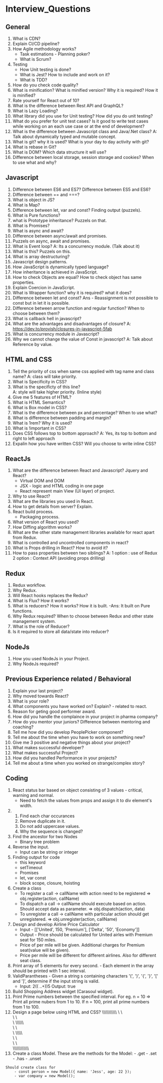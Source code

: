 # Interview_Questions
General
--------------
1. What is CDN?
2. Explain CI/CD pipeline?
3. How Agile methodology works?
    - Task estimations - Planning poker?
    - What is Scrum? 
4. Testing
    - How Unit testing is done?
    -  What is Jest? How to include and work on it?
    -  What is TDD?
5. How do you check code quality?
6. What is minification? What is minified version? Why it is required? How it is minified?
7. Rate yourself for React out of 10?
8. What is the difference between Rest API and GraphQL?
9. What is Lazy Loading?
10. What library did you use for Unit testing? How did you do unit testing?
11. What do you prefer for unit test cases? Is it good to write test cases while working on an each use case or at the end of development?
12. What is the difference between Javascript class and Java/.Net class?
    A: Talk about dynamically typed and mutable concept.
13. What is git? why it is used? What is your day to day activity with git?
14. What is rebase in Git?
15. What is DOM? Which data structure it will use?
16. Difference between local storage, session storage and cookies? When to use what and why?


Javascript
--------------------
1. Difference between ES6 and ES7? Difference between ES5 and ES6?
2. Difference between == and ===?
3. What is object in JS?
4. What is Map?
5. Difference between let, var and const? Finding output (puzzels).
6. What is Pure functions?
7. what is Prototype inheritance? Puzzels on that.
8. What is Promises?
9. What is async and await?
10. Difference between async/await and promises.
11. Puzzels on async, await and promises.
12. What is Event loop? A: Its a concurrency module. (Talk about it)
13. What is this? Puzzels on this.
14. What is array destructuring?
15. Javascript design patterns.
16. How JavaScript is dynamically typed language?
17. How inheritance is achieved in JavaScript.
18. How to check Objects are equal? How to check object has same properties.
19. Explain Coercion in JavaScript.
20. What is Wrapper function? why it is required? what it does?
21. Difference between let and const? Ans - Reassignment is not possible to const but in let it is possible.
22. Difference between arrow function and regular function? When to choose between them?
23. What is callback hell in javascript?
24. What are the advantages and disadvantages of closure? A: https://dev.to/provish/closures-in-javascript-5fab
25. What is concurrency module in Javascript?
26. Why we cannot change the value of Const in javascript? A: Talk about Reference by value.

HTML and CSS
---------------
1. Tell the priority of css when same css applied with tag name and class name?
    A: class will take priority. 
2. What is Specificity in CSS?
3. What is the specificty of this line?
    <div class='', id='', style=''></div> 
    A: style will take higher priority. (Inline style)
4. Give me 5 features of HTML?
5. What is HTML Semantics?
6. What is Box model in CSS?
7. What is the differemce between px and percentage? When to use what?
8. What is difference between padding and margin?
9. What is 1rem? Why it is used?
10. What is !important in CSS?
11. Does CSS follows top to bottom approach? A: Yes, its top to bottom and right to left approach
12. Expalin how you have written CSS? Will you choose to write inline CSS?


ReactJs
-------------------
1. What are the difference between React and Javascript? Jquery and React?
    - Virtual DOM and DOM
    - JSX - logic and HTML coding in one page
    - React represent main View (UI layer) of project.
3. Why to use React?
4. What are the libraries you used in React.
5. How to get details from server? Explain.
6. React build process.
    - Packaging process.
7. What version of React you used?
8. How Diffing algorithm works?
9. What are the other state management libraries available for react apart from Redux.
10. What is controlled and uncontrolled components in react?
11. What is Props drilling in React? How to avoid it?
12. How to pass properties between two siblings?
        A: 1 option : use of Redux
           2 option : Context API (avoiding props drilling)


Redux
----------
1. Redux workflow.
2. Why Redux.
3. Will React hooks replaces the Redux?
4. What is Flux? How it works?
5. What is reducers? How it works? How it is built.
    -Ans: It built on Pure functions.
6. Why Redux required? When to choose between Redux and other state management system.
7. What is the role of Reducer?
8. Is it required to store all data/state into reducer? 

NodeJs
----------------
1. How you used NodeJs in your Project.
2. Why NodeJs required?

Previous Experience related / Behavioral
--------------------------------
1. Explain your last project?
2. Why moved towards React?
3. What is your role?
4. What components you have worked on? Explain? - related to react.
5. Reason for geting good performer award.
6. How did you handle the complaince in your project in pharma company?
7. How do you mentor your juniors? Difference between mentoring and coaching?
8. Tell me how did you develop PeoplePicker component?
9. Tell me about the time when you have to work on something new?
10. Give me 3 positive and negative things about your project?
11. What makes successful developer?
12. What makes successful Project?
13. How did you handled Performance in your projects?
14. Tell me about a time when you worked on strange/complex story?

Coding
----------
1. React status bar based on object consisting of 3 values - critical, warning and normal.
    - Need to fetch the values from props and assign it to div element's width.
2.  1. Find each char occurances
    2. Remove duplicate in it. 
    3. Do not add uppercase values.
    4. Why the sequence is changed?
3. Find the ancestor for two Nodes 
    - Binary tree problem
4. Reverse the input.
    - Input can be string or integer
5. Finding output for code
    - this keyword
    - setTimeout
    - Promises
    - let, var const
    - block scope, closure, hoisting
6. Create a class
    - To register a call -> callName with action need to be registered => obj.register(action, callName)
    - To dispatch a call -> callName should execute based on action. Should accept data as parameter. => obj.dispatch(action, data)
    - To unregister a call -> callName with particular action should get unregistered. => obj.unregister(action, callName)
7. Design and develop Airline Price Calculator
    - Input - [['United', 150, 'Premium'], ['Delta', '50', 'Economy']] 
    - Output - Price should be calculated for United airles with Premium seat for 150 miles.
    - Price of per mile will be given. Additional charges for Premium seat(value will be given).
    - Price per mile will be different for different airlines. Also for different seat class.
8. Print array of 5 elements for every second. - Each element in the array should be printed with 1 sec interval.
9. ValidParantheses - Given a string s containing characters '(', ')', '{', '}', '[' and ']', determine if the input string is valid.
    - Input: 2(( ..+))5 
      Output: true
10. Build Shopping Address widget (Carasoul widget).
11. Print Prime numbers between the specified interval. For eg. n = 10 => Print all prime nubers from 1 to 10. If n = 100, print all prime numbers from 1 to 100.
12. Design a page below using HTML and CSS?
    \\\\\\\\\\\\\\\\\\\\\\
    \           \         \
    \           \         \
    \           \\\\\\\\\\\       
    \           \         \
    \           \\\\\\\\\\\
    \           \         \
    \           \         \
    \\\\\\\\\\\\\\\\\\\\\\\
 13. Create a class Model. These are the methods for the Model:
    - .get
    - .set
    - .has
    - .unset
    
    Should create class for
        - const person = new Model({ name: 'Jess', age: 22 });
        - var company = new Model();
   
